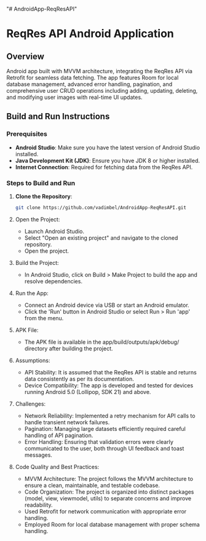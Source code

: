 "# AndroidApp-ReqResAPI" 

# ReqRes API Android Application

## Overview
Android app built with MVVM architecture, integrating the ReqRes API via Retrofit for seamless data fetching. The app features Room for local database management, advanced error handling, pagination, and comprehensive user CRUD operations including adding, updating, deleting, and modifying user images with real-time UI updates.

## Build and Run Instructions

### Prerequisites
- **Android Studio**: Make sure you have the latest version of Android Studio installed.
- **Java Development Kit (JDK)**: Ensure you have JDK 8 or higher installed.
- **Internet Connection**: Required for fetching data from the ReqRes API.

### Steps to Build and Run
1. **Clone the Repository**:
   ```bash
   git clone https://github.com/vadimbel/AndroidApp-ReqResAPI.git

2. Open the Project:
   - Launch Android Studio.
   - Select "Open an existing project" and navigate to the cloned repository.
   - Open the project.

3. Build the Project:
   - In Android Studio, click on Build > Make Project to build the app and resolve dependencies.

4. Run the App:
   - Connect an Android device via USB or start an Android emulator.
   - Click the 'Run' button in Android Studio or select Run > Run 'app' from the menu.
  
5. APK File:
   - The APK file is available in the app/build/outputs/apk/debug/ directory after building the project.
  
6. Assumptions:
   - API Stability: It is assumed that the ReqRes API is stable and returns data consistently as per its documentation.
   - Device Compatibility: The app is developed and tested for devices running Android 5.0 (Lollipop, SDK 21) and above.

7. Challenges:
   - Network Reliability: Implemented a retry mechanism for API calls to handle transient network failures.
   - Pagination: Managing large datasets efficiently required careful handling of API pagination.
   - Error Handling: Ensuring that validation errors were clearly communicated to the user, both through UI feedback and toast messages.

8. Code Quality and Best Practices:
   - MVVM Architecture: The project follows the MVVM architecture to ensure a clean, maintainable, and testable codebase.
   - Code Organization: The project is organized into distinct packages (model, view, viewmodel, utils) to separate concerns and improve readability.
   - Used Retrofit for network communication with appropriate error handling.
   - Employed Room for local database management with proper schema handling.

